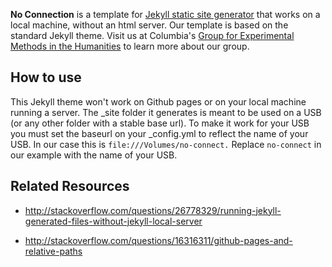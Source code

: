 **No Connection** is a template for [Jekyll static site generator](http://jekyllrb.com/) that works on
a local machine, without an html server. Our template is based on the standard Jekyll theme. Visit us at Columbia's [Group for
Experimental Methods in the
Humanities](http://xpmethod.plaintext.in/minimal-computing/no-connection.html) to learn more about our group.

## How to use
This Jekyll theme won't work on Github pages or on your local machine running a server. The _site folder it generates is meant to be used on a USB (or any other folder with a stable base url). To make it work for your USB you must set the baseurl on your _config.yml to reflect the name of your USB. In our case this is `file:///Volumes/no-connect.` Replace `no-connect` in our example with the name of your USB. 


## Related Resources

- http://stackoverflow.com/questions/26778329/running-jekyll-generated-files-without-jekyll-local-server

- http://stackoverflow.com/questions/16316311/github-pages-and-relative-paths


